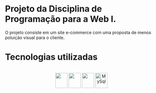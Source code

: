 # Projeto da Disciplina de Programação para a  Web I.
O projeto consiste em um site e-commerce com uma proposta de menos poluição visual para o cliente.

# Tecnologias utilizadas
  <div align="center"> 
  <br>
  <img align="center" height="50" width="40" src="https://cdn.jsdelivr.net/gh/devicons/devicon@latest/icons/javascript/javascript-original.svg"/>
  <img align="center" height="50" width="40" src="https://cdn.jsdelivr.net/gh/devicons/devicon@latest/icons/html5/html5-original.svg" />
  <img align="center" height="50" width="40" src="https://cdn.jsdelivr.net/gh/devicons/devicon@latest/icons/css3/css3-original.svg" />  
  <img align="center" height="50" width="40" src="https://cdn.jsdelivr.net/gh/devicons/devicon@latest/icons/mysql/mysql-original.svg" alt="MySql"/>  
  </div>

